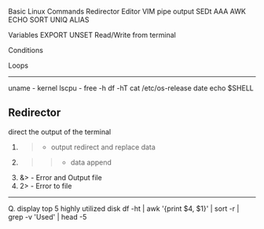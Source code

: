 Basic Linux Commands
Redirector
Editor VIM
pipe output
SEDt    AAA
AWK
ECHO
SORT
UNIQ
ALIAS

Variables
EXPORT
UNSET
Read/Write from terminal

Conditions

Loops


---------------

uname - kernel
lscpu - 
free -h
df -hT
cat /etc/os-release
date 
echo $SHELL

Redirector
-----------------
direct the output of the terminal

1. >  - output redirect and replace data
2. >> - data append
3. &> - Error and Output file 
4. 2> - Error to file

------------


Q. display top 5 highly utilized disk
df -ht | awk '{print $4, $1}' | sort -r | grep -v 'Used' | head -5 


